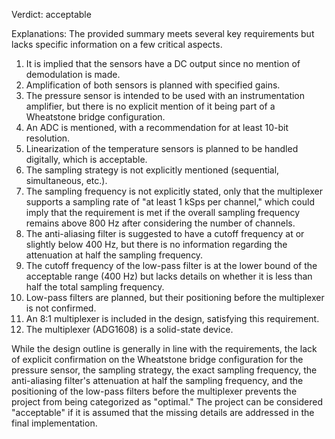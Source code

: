 Verdict: acceptable

Explanations: 
The provided summary meets several key requirements but lacks specific information on a few critical aspects. 

1. It is implied that the sensors have a DC output since no mention of demodulation is made.
2. Amplification of both sensors is planned with specified gains.
3. The pressure sensor is intended to be used with an instrumentation amplifier, but there is no explicit mention of it being part of a Wheatstone bridge configuration.
4. An ADC is mentioned, with a recommendation for at least 10-bit resolution.
5. Linearization of the temperature sensors is planned to be handled digitally, which is acceptable.
6. The sampling strategy is not explicitly mentioned (sequential, simultaneous, etc.).
7. The sampling frequency is not explicitly stated, only that the multiplexer supports a sampling rate of "at least 1 kSps per channel," which could imply that the requirement is met if the overall sampling frequency remains above 800 Hz after considering the number of channels.
8. The anti-aliasing filter is suggested to have a cutoff frequency at or slightly below 400 Hz, but there is no information regarding the attenuation at half the sampling frequency.
9. The cutoff frequency of the low-pass filter is at the lower bound of the acceptable range (400 Hz) but lacks details on whether it is less than half the total sampling frequency.
10. Low-pass filters are planned, but their positioning before the multiplexer is not confirmed.
11. An 8:1 multiplexer is included in the design, satisfying this requirement.
12. The multiplexer (ADG1608) is a solid-state device.

While the design outline is generally in line with the requirements, the lack of explicit confirmation on the Wheatstone bridge configuration for the pressure sensor, the sampling strategy, the exact sampling frequency, the anti-aliasing filter's attenuation at half the sampling frequency, and the positioning of the low-pass filters before the multiplexer prevents the project from being categorized as "optimal." The project can be considered "acceptable" if it is assumed that the missing details are addressed in the final implementation.